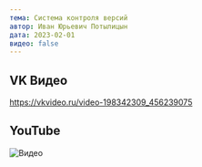 ```yaml
---
тема: Система контроля версий
автор: Иван Юрьевич Потылицын
дата: 2023-02-01
видео: false
---
```


## VK Видео

https://vkvideo.ru/video-198342309_456239075

## YouTube

![Видео](https://youtu.be/dK6wgAixwhE)
